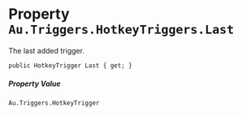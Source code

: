 # Property `Au.Triggers.HotkeyTriggers.Last`

The last added trigger.

```
public HotkeyTrigger Last { get; }
```

##### Property Value

`Au.Triggers.HotkeyTrigger`